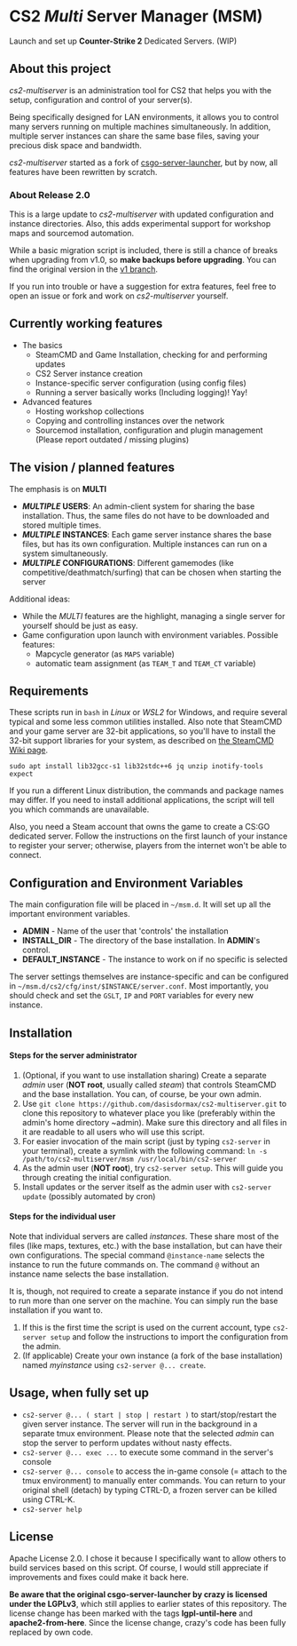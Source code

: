 # CS2 *Multi* Server Manager (MSM)

Launch and set up **Counter-Strike 2** Dedicated Servers. (WIP)




## About this project

*cs2-multiserver* is an administration tool for CS2 that helps you with the setup, configuration and control of your server(s).

Being specifically designed for LAN environments, it allows you to control many servers running on multiple machines simultaneously. In addition, multiple server instances can share the same base files, saving your precious disk space and bandwidth.

*cs2-multiserver* started as a fork of [csgo-server-launcher](https://github.com/crazy-max/csgo-server-launcher), but by now, all features have been rewritten by scratch.

### About Release 2.0

This is a large update to *cs2-multiserver* with updated configuration and instance directories. Also, this adds experimental support for workshop maps and sourcemod automation.

While a basic migration script is included, there is still a chance of breaks when upgrading from v1.0, so **make backups before upgrading**. You can find the original version in the [v1 branch](https://github.com/dasisdormax/cs2-multiserver/tree/v1).

If you run into trouble or have a suggestion for extra features, feel free to open an issue or fork and work on *cs2-multiserver* yourself.




## Currently working features

* The basics
	* SteamCMD and Game Installation, checking for and performing updates
	* CS2 Server instance creation
	* Instance-specific server configuration (using config files)
	* Running a server basically works (Including logging)! Yay!
* Advanced features
	* Hosting workshop collections
	* Copying and controlling instances over the network
	* Sourcemod installation, configuration and plugin management (Please report outdated / missing plugins)




## The vision / planned features

The emphasis is on **MULTI**

* **_MULTIPLE_ USERS**: An admin-client system for sharing the base installation. Thus, the same files do not have to be downloaded and stored multiple times.
* **_MULTIPLE_ INSTANCES**: Each game server instance shares the base files, but has its own configuration. Multiple instances can run on a system simultaneously.
* **_MULTIPLE_ CONFIGURATIONS**: Different gamemodes (like competitive/deathmatch/surfing) that can be chosen when starting the server

Additional ideas:

* While the _MULTI_ features are the highlight, managing a single server for yourself should be just as easy.
* Game configuration upon launch with environment variables. Possible features:
	- Mapcycle generator (as `MAPS` variable)
	- automatic team assignment (as `TEAM_T` and `TEAM_CT` variable)




## Requirements

These scripts run in `bash` in _Linux_ or _WSL2_ for Windows, and require several typical and some less common utilities installed. Also note that SteamCMD and your game server are 32-bit applications, so you'll have to install the 32-bit support libraries for your system, as described on [the SteamCMD Wiki page](https://developer.valvesoftware.com/wiki/SteamCMD#Linux).

```
sudo apt install lib32gcc-s1 lib32stdc++6 jq unzip inotify-tools expect
```

If you run a different Linux distribution, the commands and package names may differ. If you need to install additional applications, the script will tell you which commands are unavailable.

Also, you need a Steam account that owns the game to create a CS:GO dedicated server. Follow the instructions on the first launch of your instance to register your server; otherwise, players from the internet won't be able to connect.




## Configuration and Environment Variables

The main configuration file will be placed in `~/msm.d`. It will set up all the important environment variables.

* **ADMIN** - Name of the user that 'controls' the installation
* **INSTALL_DIR** - The directory of the base installation. In **ADMIN**'s control.
* **DEFAULT\_INSTANCE** - The instance to work on if no specific is selected

The server settings themselves are instance-specific and can be configured in `~/msm.d/cs2/cfg/inst/$INSTANCE/server.conf`. Most importantly, you should check and set the `GSLT`, `IP` and `PORT` variables for every new instance.




## Installation

#### Steps for the server administrator

1. (Optional, if you want to use installation sharing) Create a separate _admin_ user (__NOT root__, usually called _steam_) that controls SteamCMD and the base installation. You can, of course, be your own admin.
2. Use `git clone https://github.com/dasisdormax/cs2-multiserver.git` to clone this repository to whatever place you like (preferably within the admin's home directory ~admin). Make sure this directory and all files in it are readable to all users who will use this script.
3. For easier invocation of the main script (just by typing `cs2-server` in your terminal), create a symlink with the following command: `ln -s /path/to/cs2-multiserver/msm /usr/local/bin/cs2-server`
4. As the admin user (__NOT root__), try `cs2-server setup`. This will guide you through creating the initial configuration.
5. Install updates or the server itself as the admin user with `cs2-server update` (possibly automated by cron)
 
#### Steps for the individual user

Note that individual servers are called _instances_. These share most of the files (like maps, textures, etc.) with the base installation, but can have their own configurations. The special command `@instance-name` selects the instance to run the future commands on. The command `@` without an instance name selects the base installation.

It is, though, not required to create a separate instance if you do not intend to run more than one server on the machine. You can simply run the base installation if you want to.

1. If this is the first time the script is used on the current account, type `cs2-server setup` and follow the instructions to import the configuration from the admin.
2. (If applicable) Create your own instance (a fork of the base installation) named _myinstance_ using `cs2-server @... create`.




## Usage, when fully set up

* `cs2-server @... ( start | stop | restart )` to start/stop/restart the given server instance. The server will run in the background in a separate tmux environment. Please note that the selected _admin_ can stop the server to perform updates without nasty effects.
* `cs2-server @... exec ...` to execute some command in the server's console
* `cs2-server @... console` to access the in-game console (= attach to the tmux environment) to manually enter commands. You can return to your original shell (detach) by typing CTRL-D, a frozen server can be killed using CTRL-K.
* `cs2-server help`




## License

Apache License 2.0. I chose it because I specifically want to allow others to build services based on this script. Of course, I would still appreciate if improvements and fixes could make it back here.

__Be aware that the original csgo-server-launcher by crazy is licensed under the LGPLv3__, which still applies to earlier states of this repository. The license change has been marked with the tags __lgpl-until-here__ and __apache2-from-here__. Since the license change, crazy's code has been fully replaced by own code.
